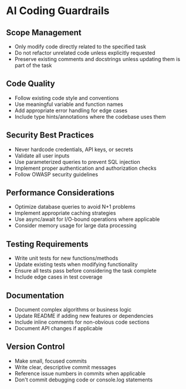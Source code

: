 # AI Coding Guardrails

## Scope Management
- Only modify code directly related to the specified task
- Do not refactor unrelated code unless explicitly requested
- Preserve existing comments and docstrings unless updating them is part of the task

## Code Quality
- Follow existing code style and conventions
- Use meaningful variable and function names
- Add appropriate error handling for edge cases
- Include type hints/annotations where the codebase uses them

## Security Best Practices
- Never hardcode credentials, API keys, or secrets
- Validate all user inputs
- Use parameterized queries to prevent SQL injection
- Implement proper authentication and authorization checks
- Follow OWASP security guidelines

## Performance Considerations
- Optimize database queries to avoid N+1 problems
- Implement appropriate caching strategies
- Use async/await for I/O-bound operations where applicable
- Consider memory usage for large data processing

## Testing Requirements
- Write unit tests for new functions/methods
- Update existing tests when modifying functionality
- Ensure all tests pass before considering the task complete
- Include edge cases in test coverage

## Documentation
- Document complex algorithms or business logic
- Update README if adding new features or dependencies
- Include inline comments for non-obvious code sections
- Document API changes if applicable

## Version Control
- Make small, focused commits
- Write clear, descriptive commit messages
- Reference issue numbers in commits when applicable
- Don't commit debugging code or console.log statements